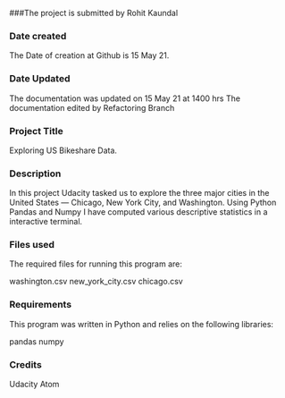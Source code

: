 ###The project is submitted by Rohit Kaundal
### Date created
The Date of creation at Github is 15 May 21.

### Date Updated
The documentation was updated on 15 May 21 at 1400 hrs
The documentation edited by Refactoring Branch


### Project Title
Exploring US Bikeshare Data.

### Description
In this project Udacity tasked us to explore the three major cities in the United States — Chicago, New York City, and Washington.
Using Python Pandas and Numpy I have computed various descriptive statistics in a interactive terminal.

### Files used

The required files for running this program are:

washington.csv
new_york_city.csv
chicago.csv


### Requirements

This program was written in Python and relies on the following libraries:

pandas
numpy

### Credits
Udacity
Atom
